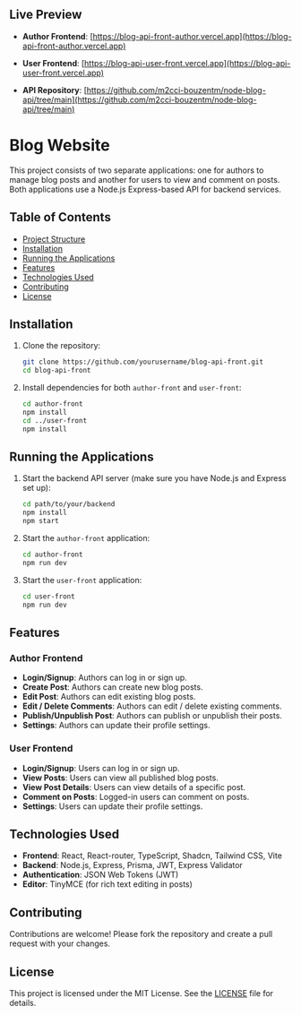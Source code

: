 ## Live Preview

- **Author Frontend**: [https://blog-api-front-author.vercel.app](https://blog-api-front-author.vercel.app)
- **User Frontend**: [https://blog-api-user-front.vercel.app](https://blog-api-user-front.vercel.app)

- **API Repository**: [https://github.com/m2cci-bouzentm/node-blog-api/tree/main](https://github.com/m2cci-bouzentm/node-blog-api/tree/main)

# Blog Website

This project consists of two separate applications: one for authors to manage blog posts and another for users to view and comment on posts. Both applications use a Node.js Express-based API for backend services.

## Table of Contents

- [Project Structure](#project-structure)
- [Installation](#installation)
- [Running the Applications](#running-the-applications)
- [Features](#features)
- [Technologies Used](#technologies-used)
- [Contributing](#contributing)
- [License](#license)

## Installation

1. Clone the repository:

   ```sh
   git clone https://github.com/yourusername/blog-api-front.git
   cd blog-api-front
   ```

2. Install dependencies for both `author-front` and `user-front`:
   ```sh
   cd author-front
   npm install
   cd ../user-front
   npm install
   ```

## Running the Applications

1. Start the backend API server (make sure you have Node.js and Express set up):

   ```sh
   cd path/to/your/backend
   npm install
   npm start
   ```

2. Start the `author-front` application:

   ```sh
   cd author-front
   npm run dev
   ```

3. Start the `user-front` application:
   ```sh
   cd user-front
   npm run dev
   ```

## Features

### Author Frontend

- **Login/Signup**: Authors can log in or sign up.
- **Create Post**: Authors can create new blog posts.
- **Edit Post**: Authors can edit existing blog posts.
- **Edit / Delete Comments**: Authors can edit / delete existing comments.
- **Publish/Unpublish Post**: Authors can publish or unpublish their posts.
- **Settings**: Authors can update their profile settings.

### User Frontend

- **Login/Signup**: Users can log in or sign up.
- **View Posts**: Users can view all published blog posts.
- **View Post Details**: Users can view details of a specific post.
- **Comment on Posts**: Logged-in users can comment on posts.
- **Settings**: Users can update their profile settings.

## Technologies Used

- **Frontend**: React, React-router, TypeScript, Shadcn, Tailwind CSS, Vite
- **Backend**: Node.js, Express, Prisma, JWT, Express Validator
- **Authentication**: JSON Web Tokens (JWT)
- **Editor**: TinyMCE (for rich text editing in posts)

## Contributing

Contributions are welcome! Please fork the repository and create a pull request with your changes.

## License

This project is licensed under the MIT License. See the [LICENSE](LICENSE) file for details.

